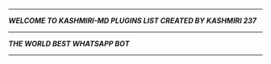 -----------

***WELCOME TO KASHMIRI-MD PLUGINS LIST CREATED BY KASHMIRI 237***

-----------

***THE WORLD BEST WHATSAPP BOT***

----------
